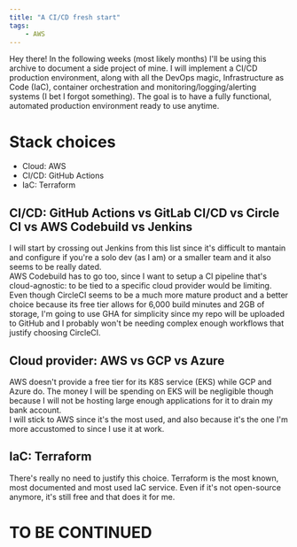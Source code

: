 ```yaml
---
title: "A CI/CD fresh start"
tags:
    - AWS
---
```


Hey there! In the following weeks (most likely months) I'll be using this archive to document a side project of mine. I will implement a CI/CD production environment, along with all the DevOps magic, Infrastructure as Code (IaC), container orchestration and monitoring/logging/alerting systems (I bet I forgot something). The goal is to have a fully functional, automated production environment ready to use anytime. 

# Stack choices
- Cloud: AWS
- CI/CD: GitHub Actions
- IaC: Terraform

## CI/CD: GitHub Actions vs GitLab CI/CD vs Circle CI vs AWS Codebuild vs Jenkins
I will start by crossing out Jenkins from this list since it's difficult to mantain and configure if you're a solo dev (as I am) or a smaller team and it also seems to be really dated. <br>
AWS Codebuild has to go too, since I want to setup a CI pipeline that's cloud-agnostic: to be tied to a specific cloud provider would be limiting. <br>
Even though CircleCI seems to be a much more mature product and a better choice because its free tier allows for 6,000 build minutes and 2GB of storage, I'm going to use GHA for simplicity since my repo will be uploaded to GitHub and I probably won't be needing complex enough workflows that justify choosing CircleCI. 

## Cloud provider: AWS vs GCP vs Azure
AWS doesn't provide a free tier for its K8S service (EKS) while GCP and Azure do. The money I will be spending on EKS will be negligible though because I will not be hosting large enough applications for it to drain my bank account. <br>
I will stick to AWS since it's the most used, and also because it's the one I'm more accustomed to since I use it at work. 

## IaC: Terraform
There's really no need to justify this choice. Terraform is the most known, most documented and most used IaC service. Even if it's not open-source anymore, it's still free and that does it for me. 

# TO BE CONTINUED 
